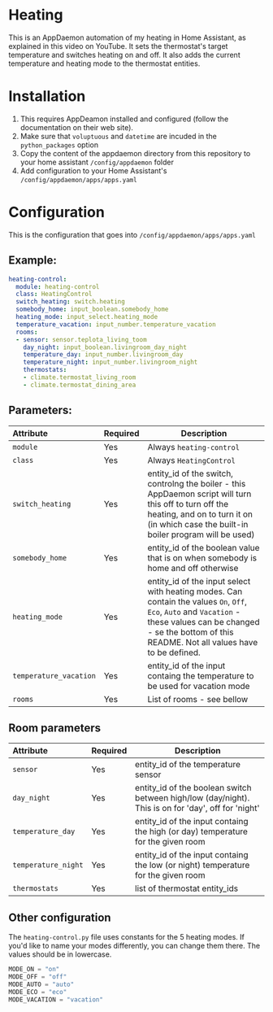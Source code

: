 # Heating

This is an AppDaemon automation of my heating in Home Assistant, as explained in this video on YouTube. It sets the thermostat's target temperature and switches heating on and off. It also adds the current temperature and heating mode to the thermostat entities.

# Installation

1. This requires AppDeamon installed and configured (follow the documentation on their web site).
2. Make sure that `voluptuous` and `datetime` are incuded in the `python_packages` option
3. Copy the content of the appdaemon directory from this repository to your home assistant `/config/appdaemon` folder
4. Add configuration to your Home Assistant's `/config/appdaemon/apps/apps.yaml`


# Configuration

This is the configuration that goes into `/config/appdaemon/apps/apps.yaml`

## Example:
```yaml
heating-control:
  module: heating-control
  class: HeatingControl
  switch_heating: switch.heating
  somebody_home: input_boolean.somebody_home
  heating_mode: input_select.heating_mode
  temperature_vacation: input_number.temperature_vacation
  rooms:
  - sensor: sensor.teplota_living_toom
    day_night: input_boolean.livingroom_day_night
    temperature_day: input_number.livingroom_day
    temperature_night: input_number.livingroom_night
    thermostats:
    - climate.termostat_living_room
    - climate.termostat_dining_area
```

## Parameters:
|Attribute |Required|Description
|:----------|----------|------------
| `module` | Yes | Always `heating-control`
| `class` | Yes | Always `HeatingControl`
| `switch_heating` | Yes | entity_id of the switch, controlng the boiler - this AppDaemon script will turn this off to turn off the heating, and on to turn it on (in which case the built-in boiler program will be used)
| `somebody_home` | Yes | entity_id of the boolean value that is on when somebody is home and off otherwise
| `heating_mode` | Yes | entity_id of the input select with heating modes. Can contain the values `On`, `Off`, `Eco`, `Auto` and `Vacation` - these values can be changed - se the bottom of this README. Not all values have to be defined.
| `temperature_vacation` | Yes | entity_id of the input containg the temperature to be used for vacation mode
| `rooms` | Yes | List of rooms - see bellow

## Room parameters
|Attribute |Required|Description
|:----------|----------|------------
| `sensor` | Yes | entity_id of the temperature sensor
| `day_night` | Yes | entity_id of the boolean switch between high/low (day/night). This is on for 'day', off for 'night'
| `temperature_day` | Yes | entity_id of the input containg the high (or day) temperature for the given room
| `temperature_night` | Yes | entity_id of the input containg the low (or night) temperature for the given room
| `thermostats` | Yes | list of thermostat entity_ids


## Other configuration
The `heating-control.py` file uses constants for the 5 heating modes. If you'd like to name your modes differently, you can change them there. The values should be in lowercase.
```python
MODE_ON = "on"
MODE_OFF = "off"
MODE_AUTO = "auto"
MODE_ECO = "eco"
MODE_VACATION = "vacation"
```
